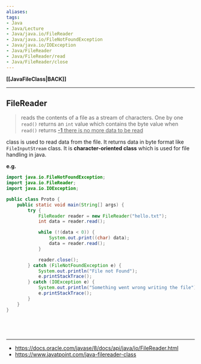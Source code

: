 ```yaml
---
aliases:
tags:
- Java
- Java/Lecture
- Java/java.io/FileReader
- Java/java.io/FileNotFoundException
- Java/java.io/IOException
- Java/FileReader
- Java/FileReader/read
- Java/FileReader/close
---
```

**[[JavaFileClass|BACK]]**

---
## FileReader
> reads the contents of a file as a stream of characters. One by one `read()` returns an `int` value which contains the byte value when `read()` returns <u>**-1** there is no more data to be read</u>

class is used to read data from the file. It returns data in byte format like `FileInputStream` class. It is **character-oriented class** which is used for file handling in java.

**e.g.**
```java
import java.io.FileNotFoundException;
import java.io.FileReader;
import java.io.IOException;

public class Proto {
    public static void main(String[] args) {
        try {
            FileReader reader = new FileReader("hello.txt");
            int data = reader.read();

            while (!(data < 0)) {
                System.out.print((char) data);
                data = reader.read();
            }

            reader.close();
        } catch (FileNotFoundException e) {
            System.out.println("File not Found");
            e.printStackTrace();
        } catch (IOException e) {
            System.out.println("Something went wrong writing the file");
            e.printStackTrace();
        }
    }
}
```

<br>

# 
---
- https://docs.oracle.com/javase/8/docs/api/java/io/FileReader.html
- https://www.javatpoint.com/java-filereader-class